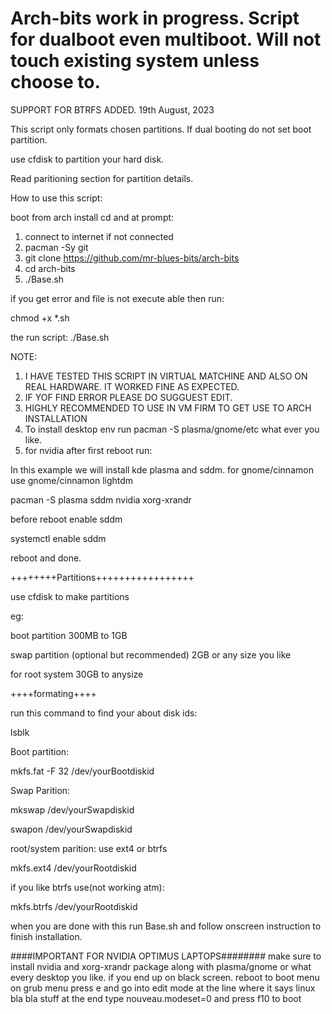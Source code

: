 # Arch-bits work in progress. Script for dualboot even multiboot. Will not touch existing system unless choose to.

SUPPORT FOR BTRFS ADDED. 19th August, 2023

This script only formats chosen partitions. If dual booting do not set boot partition.

use cfdisk to partition your hard disk.

Read paritioning section for partition details.

How to use this script:

boot from arch install cd and at prompt:

1. connect to internet if not connected
2. pacman -Sy git
3. git clone https://github.com/mr-blues-bits/arch-bits
4. cd arch-bits
5. ./Base.sh

if you get error and file is not execute able then run:

chmod +x *.sh

the run script:
./Base.sh

NOTE: 

1. I HAVE TESTED THIS SCRIPT IN VIRTUAL MATCHINE AND ALSO ON REAL HARDWARE. IT WORKED FINE AS EXPECTED.
2. IF YOF FIND ERROR PLEASE DO SUGGUEST EDIT.
3. HIGHLY RECOMMENDED TO USE IN VM FIRM TO GET USE TO ARCH INSTALLATION
4. To install desktop env run pacman -S plasma/gnome/etc what ever you like.
5. for nvidia after first reboot run:

In this example we will install kde plasma and sddm. for gnome/cinnamon use gnome/cinnamon lightdm

  pacman -S plasma sddm nvidia xorg-xrandr
  
  before reboot enable sddm
  
  systemctl enable sddm
  
  reboot and done. 

++++++++Partitions+++++++++++++++++

use cfdisk to make partitions

eg:

boot partition 300MB to 1GB

swap partition (optional but recommended) 2GB or any size you like

for root system 30GB to anysize

++++formating++++

run this command to find your about disk ids:

lsblk  

Boot partition:

mkfs.fat -F 32 /dev/yourBootdiskid

Swap Parition:

mkswap /dev/yourSwapdiskid

swapon /dev/yourSwapdiskid

root/system parition: use ext4 or btrfs

mkfs.ext4 /dev/yourRootdiskid

if you like btrfs use(not working atm):

mkfs.btrfs /dev/yourRootdiskid 

when you are done with this run Base.sh and follow onscreen instruction to finish installation.


####IMPORTANT FOR NVIDIA OPTIMUS LAPTOPS########
make sure to install nvidia and xorg-xrandr package along with plasma/gnome or what every desktop you like.
if you end up on black screen.
reboot to boot menu
on grub menu press e and go into edit mode
at the line where it says linux bla bla stuff at the end type nouveau.modeset=0 and press f10 to boot






